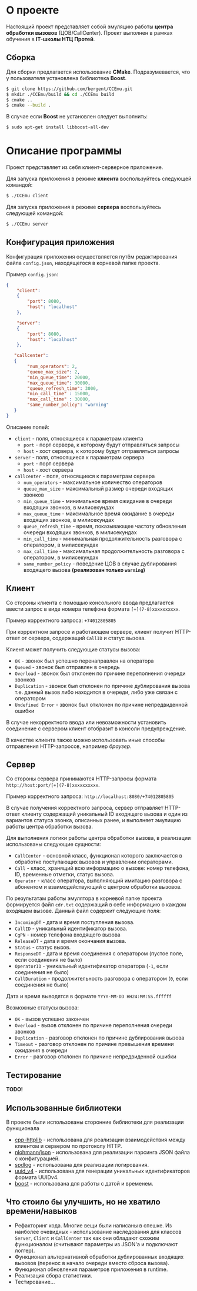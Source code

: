 # О проекте
Настоящий проект представляет собой эмуляцию работы **центра обработки вызовов** (ЦОВ/CallCenter). Проект выполнен
в рамках обучения в **IT-школы НТЦ Протей**.

## Cборка
Для сборки предлагается использование **CMake**. Подразумевается, что у пользователя установлена библиотека **Boost**.

```sh
$ git clone https://github.com/bergent/CCEmu.git
$ mkdir ./CCEmu/build && cd ./CCEmu build
$ cmake ..
$ cmake --build .
```

В случае если **Boost** не установлен следует выполнить:

```sh
$ sudo apt-get install libboost-all-dev
```

# Описание программы
Проект представляет из себя клиент-серверное приложение. 

Для запуска приложения в режиме **клиента** воспользуйтесь следующей командой:

```sh
$ ./CCEmu client
```

Для запуска приложения в режиме **сервера** воспользуйтесь следующей командой:

```sh
$ ./CCEmu server
```
## Конфигурация приложения

Конфигурация приложения осуществляется путём редактирования файла `config.json`, находящегося в корневой папке проекта.

Пример `config.json`:

```json
{
    "client": 
    {
        "port": 8080,
        "host": "localhost"
    },

    "server":
    {
        "port": 8080,
        "host": "localhost"
    },

   "callcenter":
   {
        "num_operators": 2,
        "queue_max_size": 2,
        "min_queue_time": 20000,
        "max_queue_time": 30000,
        "queue_refresh_time": 3000,
        "min_call_time" : 15000,
        "max_call_time" : 30000,
        "same_number_policy": "warning"
   }
}
```

Описание полей:

- `client` - поля, относящиеся к параметрам клиента
  - `port` - порт сервера, к которому будут отправляться запросы
  - `host` - хост сервера, к которому будут отправляться запросы
- `server` - поля, относящиеся к параметрам сервера
   - `port` - порт сервера
   - `host` - хост сервера
- `callcenter` - поля, относящиеся к параметрам сервера
  - `num_operators` - максимальное количество операторов
  - `queue_max_size` - максимальный размер очереди входящих звонков
  - `min_queue_time` - минимальное время ожидание в очереди входящих звонков, в милисекундах
  - `max_queue_time` - максимальное время ожидание в очереди входящих звонков, в милисекундах
  - `queue_refresh_time` - время, показывающее частоту обновления очереди входящих звонков, в милисекундах
  - `min_call_time` - минимальная продолжительность разговора с оператором, в милисекундах
  - `max_call_time` - максимальная продолжительность разговора с оператором, в милисекундах
  - `same_number_policy` - поведение ЦОВ в случае дублирования входящего вызова **(реализован только `warning`)**

## Клиент

Со стороны клиента с помощью консольного ввода предлагается ввести запрос в виде номера телефона формата `[+](7-8)xxxxxxxxxx`.

Пример корректного запроса: `+74012805805`

При корректном запросе и работающем сервере, клиент получит HTTP-ответ от сервера, содержащий `CallID` и статус вызова.

Клиент может получить следующие статусы вызова:

- `OK` - звонок был успешно перенаправлен на оператора
- `Queued` - звонок был отправлен в очередь
- `Overload` - звонок был отклонен по причине переполнения очереди звонков
- `Duplication` - звонок был отклонен по причине дублирования вызова т.е. данный вызов либо находится в очереди, либо уже связан с оператором
- `Undefined Error` - звонок был отклонен по причине непредвиденной ошибки

В случае некорректного ввода или невозможности установить соединение с сервером клиент отобразит в консоли предупреждение.

В качестве клиента также можно использовать иные способы отправления HTTP-запросов, например _браузер_.

## Сервер

Со стороны сервера принимаются HTTP-запросы формата `http://host:port/[+](7-8)xxxxxxxxxx`.

Пример корректного запроса: `http://localhost:8080/+74012805805`

В случае получения корректного запроса, сервер отправляет HTTP-ответ клиенту содержащий уникальный ID входящего вызова и один из вариантов статуса звонка, описанных ранее, и выполняет эмулицию работы центра обработки вызова.

Для выполнения логики работы центра обработки вызова, в реализации использованы следующие сущности:

- `CallCenter` - основной класс, функционал которого заключается в обработке поступающих вызовов и управлении операторами.
- `Call` - класс, хранящий всю информацию о вызове: номер телефона, ID, временные отметки, статус вызова.
- `Operator` - класс оператора, выполняющий имитацию разговора с абонентом и взаимодействующий с центром обработки вызовов.

По результатам работы эмулятора в корневой папке проекта формируется файл `cdr.txt` содержащий в себе информацию о каждом входящем вызове. Данный файл содержит следующие поля:

- `IncomingDT` - дата и время поступления вызова.
- `CallID` - уникальный идентификатор вызова.
- `CgPN` - номер телефона входящего вызова
- `ReleaseDT` - дата и время окончания вызова.
- `Status` - статус вызов.
- `ResponseDT` - дата и время соединения с оператором (пустое поле, если соединения не было)
- `OperatorID` - уникальный идентификатор оператора (`-1`, если соединения не было)
- `CallDuration` - продолжительность разговора с оператором (`0`, если соединения не было)

Дата и время выводятся в формате `YYYY-MM-DD HH24:MM:SS.ffffff`

Возможные статусы вызова:

- `OK` - вызов успешно закончен
- `Overload` - вызов отклонен по причине переполнения очереди звонков
- `Duplication` - разговор отклонен по причине дублирования вызова
- `Timeout` - разговор отклонен по причине превышения времени ожидания в очереди
- `Error` - разговор отклонен по причине непредвиденной ошибки

## Тестирование
**TODO!**

## Использованные библиотеки

В проекте были использованы сторонние библиотеки для реализации функционала

- [cpp-httplib](https://github.com/yhirose/cpp-httplib) - использована для реализации взаимодействия между клиентом и сервером по протоколу HTTP.
- [nlohmann/json](https://github.com/nlohmann/json) - использована для реализации парсинга JSON файла с конфигурацией.
- [spdlog](https://github.com/gabime/spdlog) - использована для реализации логирования.
- [uuid_v4](https://github.com/crashoz/uuid_v4) - использована для генерации уникальных идентификаторов формата UUIDv4.
- [boost](https://www.boost.org/) - использована для работы с датой и временем.

## Что стоило бы улучшить, но не хватило времени/навыков

- Рефакторинг кода. Многие вещи были написаны в спешке. Из наиболее очевидных - использование наследования для классов `Server`, `Client` и `CallCenter` так как они обладают схожим функционалом (считывают параметры из JSON'а и подключают логгер).
- Функционал альтернативной обработки дублированных входящих вызовов (перенос в начало очереди вместо сброса вызова).
- Функционал обновления параметров приложения в runtime.
- Реализация сбора статистики.
- Тестирование...


